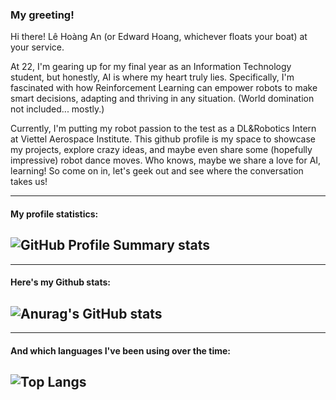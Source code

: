 ### My greeting!

Hi there! Lê Hoàng An (or Edward Hoang, whichever floats your boat) at your service.

At 22, I'm gearing up for my final year as an Information Technology student, but honestly, AI is where my heart truly lies. Specifically, I'm fascinated with how Reinforcement Learning can empower robots to make smart decisions, adapting and thriving in any situation. (World domination not included... mostly.)

Currently, I'm putting my robot passion to the test as a DL&Robotics Intern at Viettel Aerospace Institute. This github profile is my space to showcase my projects, explore crazy ideas, and maybe even share some (hopefully impressive) robot dance moves. Who knows, maybe we share a love for AI, learning! So come on in, let's geek out and see where the conversation takes us!


--------------------------------------------------------------------------------------------
#### My profile statistics:
![GitHub Profile Summary stats](http://github-profile-summary-cards.vercel.app/api/cards/profile-details?username=lehoangan2906&theme=dracula)
--------------------------------------------------------------------------------------------

--------------------------------------------------------------------------------------------
#### Here's my Github stats:
![Anurag's GitHub stats](https://github-profile-summary-cards.vercel.app/api/cards/stats?username=lehoangan2906&theme=dracula)
-----------------------------------------------------------------

--------------------------------------------------------------------------------------------
#### And which languages I've been using over the time:
![Top Langs](https://github-profile-summary-cards.vercel.app/api/cards/most-commit-language?username=lehoangan2906&theme=dracula&exclude=JavaScript)
--------------------------------------------------------------------------------------------




